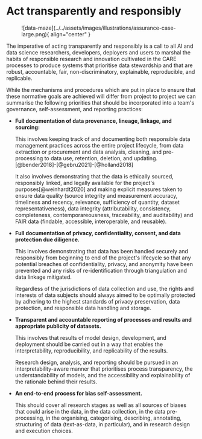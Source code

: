 # Act transparently and responsibly
<figure markdown>
  ![data-maze](../../assets/images/illustrations/assurance-case-large.png){ align="center" }
</figure>


The imperative of acting transparently and responsibly is a call to all AI and data science researchers, developers, deployers and users to marshal the habits of responsible research and innovation cultivated in the CARE processes to produce systems that prioritise data stewardship and that are robust, accountable, fair, non-discriminatory, explainable, reproducible, and replicable. 

While the mechanisms and procedures which are put in place to ensure that these normative goals are achieved will differ from project to project we can summarise the following priorities that should be incorporated into a team's governance, self-assessment, and reporting practices:

- **Full documentation of data provenance, lineage, linkage, and sourcing:**

    This involves keeping track of and documenting both responsible data management practices across the entire project lifecycle, from data extraction or procurement and data analysis, cleaning, and pre-processing to data use, retention, deletion, and updating.[@bender2018]-[@gebru2021]-[@holland2018]

    It also involves demonstrating that the data is ethically sourced, responsibly linked, and legally available for the project's purposes[@weinhardt2020] and making explicit measures taken to ensure data quality (source integrity and measurement accuracy, timeliness and recency, relevance, sufficiency of quantity, dataset representativeness), data integrity (attributability, consistency, completeness, contemporareousness, traceability, and auditability) and FAIR data (findable, accessible, interoperable, and reusable).   

- **Full documentation of privacy, confidentiality, consent, and data protection due diligence.**

    This involves demonstrating that data has been handled securely and responsibly from beginning to end of the project's lifecycle so that any potential breaches of confidentiality, privacy, and anonymity have been prevented and any risks of re-identification through triangulation and data linkage mitigated. 

    Regardless of the jurisdictions of data collection and use, the rights and interests of data subjects should always aimed to be optimally protected by adhering to the highest standards of privacy preservation, data protection, and responsible data handling and storage.
 <!-- such as those contained in the IRE 3.0 and the NESH guidelines (franzke, 2020; NESH, 2019). -->
 
 <!-- They should also demonstrate that they have sufficiently taken into account contextual factors in meeting the privacy expectations of observed research subjects (like who is involved in observed interactions, how and what type of information is exchanged, how sensitive it is perceived to be, and where and when such exchanges occur). Documentation should additionally include evidence that researchers have instituted proportionate protocols for attaining informed and meaningful consent that are appropriate to the specific contexts of the data extraction and use and that cohere with the reasonable expectations of targeted research subjects.  -->
- **Transparent and accountable reporting of processes and results and appropriate publicity of datasets.**

    This involves that results of model design, development, and deployment should be carried out in a way that enables the interpretability, reproducibility, and replicability of the results. 

    Research design, analysis, and reporting should be pursued in an interpretability-aware manner that prioritises process transparency, the understandability of models, and the accessibility and explainability of the rationale behind their results.    

- **An end-to-end process for bias self-assessment.**

    This should cover all research stages as well as all sources of biases that could arise in the data, in the data collection, in the data pre-processing, in the organising, categorising, describing, annotating, structuring of data (text-as-data, in particular), and in research design and execution choices.

    